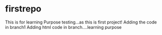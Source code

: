 # firstrepo
This is for learning Purpose
testing...as this is first project!
Adding the code in branch1
Adding html code in branch....learning purpose
